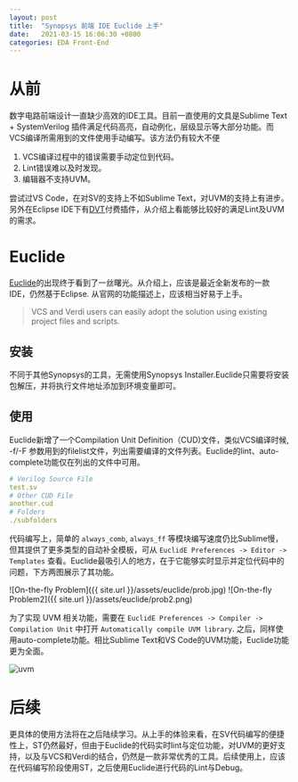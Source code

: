 ```yaml
---
layout: post
title:  "Synopsys 前端 IDE Euclide 上手"
date:   2021-03-15 16:06:30 +0800
categories: EDA Front-End
---
```


# 从前
数字电路前端设计一直缺少高效的IDE工具。目前一直使用的文具是Sublime Text + SystemVerilog 插件满足代码高亮，自动例化，层级显示等大部分功能。而VCS编译所需用到的文件使用手动编写。该方法仍有较大不便

1. VCS编译过程中的错误需要手动定位到代码。
2. Lint错误难以及时发现。
3. 编辑器不支持UVM。

尝试过VS Code，在对SV的支持上不如Sublime Text，对UVM的支持上有进步。另外在Eclipse IDE下有[DVT](https://www.dvteclipse.com)付费插件，从介绍上看能够比较好的满足Lint及UVM的需求。

# Euclide
[Euclide](https://www.synopsys.com/verification/ide/euclide.html)的出现终于看到了一丝曙光。从介绍上，应该是最近全新发布的一款IDE，仍然基于Eclipse. 从官网的功能描述上，应该相当好易于上手。
>VCS and Verdi users can easily adopt the solution using existing project files and scripts.

## 安装
不同于其他Synopsys的工具，无需使用Synopsys Installer.Euclide只需要将安装包解压，并将执行文件地址添加到环境变量即可。

## 使用
Euclide新增了一个Compilation Unit Definition（CUD)文件，类似VCS编译时候, -f/-F 参数用到的filelist文件，列出需要编译的文件列表。Euclide的lint、auto-complete功能仅在列出的文件中可用。

```yaml
# Verilog Source File
test.sv
# Other CUD File
another.cud
# Folders
./subfolders
```

代码编写上，简单的 `always_comb`, `always_ff` 等模块编写速度仍比Sublime慢，但其提供了更多类型的自动补全模板，可从 `EuclidE Preferences -> Editor -> Templates` 查看。Euclide最吸引人的地方，在于它能够实时显示并定位代码中的问题，下方两图展示了其功能。

![On-the-fly Problem]({{ site.url }}/assets/euclide/prob.jpg)
![On-the-fly Problem2]({{ site.url }}/assets/euclide/prob2.png)


为了实现 UVM 相关功能，需要在 `EuclidE Preferences -> Compiler -> Compilation Unit` 中打开 `Automatically compile UVM library`. 之后，同样使用auto-complete功能。相比Sublime Text和VS Code的UVM功能，Euclide功能更为全面。

![uvm]({{site.url}}/assets/euclide/uvm_autocomplete.gif)

# 后续
更具体的使用方法将在之后陆续学习。从上手的体验来看，在SV代码编写的便捷性上，ST仍然最好，但由于Euclide的代码实时lint与定位功能，对UVM的更好支持，以及与VCS和Verdi的结合，仍然是一款非常优秀的工具。后续使用上，应该在代码编写阶段使用ST，之后使用Euclide进行代码的Lint与Debug。

